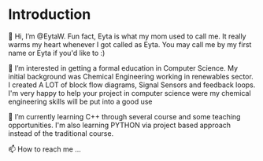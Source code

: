 # Introduction
👋 Hi, I’m @EytaW. Fun fact, Eyta is what my mom used to call me. It really warms my heart whenever I got called as Eyta. You may call me by my first name or Eyta if you'd like to :)

👀 I’m interested in getting a formal education in Computer Science. My initial background was Chemical Engineering working in renewables sector. I created A LOT of block flow diagrams, Signal Sensors and feedback loops. I'm very happy to help your project in computer science were my chemical engineering skills will be put into a good use

🌱 I’m currently learning C++ through several course and some teaching opportunities. I'm also learning PYTHON via project based approach instead of the traditional course.

📫 How to reach me ...

<!---
EytaW/EytaW is a ✨ special ✨ repository because its `README.md` (this file) appears on your GitHub profile.
You can click the Preview link to take a look at your changes.
--->
